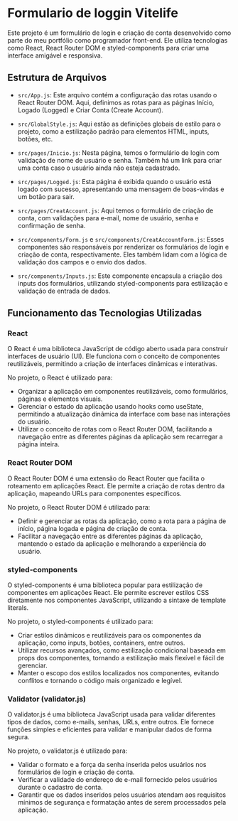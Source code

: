 # Formulario de loggin Vitelife

Este projeto é um formulário de login e criação de conta desenvolvido como parte do meu portfólio como programador front-end. Ele utiliza tecnologias como React, React Router DOM e styled-components para criar uma interface amigável e responsiva.

## Estrutura de Arquivos

- `src/App.js`: Este arquivo contém a configuração das rotas usando o React Router DOM. Aqui, definimos as rotas para as páginas Início, Logado (Logged) e Criar Conta (Create Account).

- `src/GlobalStyle.js`: Aqui estão as definições globais de estilo para o projeto, como a estilização padrão para elementos HTML, inputs, botões, etc.

- `src/pages/Inicio.js`: Nesta página, temos o formulário de login com validação de nome de usuário e senha. Também há um link para criar uma conta caso o usuário ainda não esteja cadastrado.

- `src/pages/Logged.js`: Esta página é exibida quando o usuário está logado com sucesso, apresentando uma mensagem de boas-vindas e um botão para sair.

- `src/pages/CreatAccount.js`: Aqui temos o formulário de criação de conta, com validações para e-mail, nome de usuário, senha e confirmação de senha.

- `src/components/Form.js` e `src/components/CreatAccountForm.js`: Esses componentes são responsáveis por renderizar os formulários de login e criação de conta, respectivamente. Eles também lidam com a lógica de validação dos campos e o envio dos dados.

- `src/components/Inputs.js`: Este componente encapsula a criação dos inputs dos formulários, utilizando styled-components para estilização e validação de entrada de dados.

## Funcionamento das Tecnologias Utilizadas

### React

O React é uma biblioteca JavaScript de código aberto usada para construir interfaces de usuário (UI). Ele funciona com o conceito de componentes reutilizáveis, permitindo a criação de interfaces dinâmicas e interativas.

No projeto, o React é utilizado para:

- Organizar a aplicação em componentes reutilizáveis, como formulários, páginas e elementos visuais.
- Gerenciar o estado da aplicação usando hooks como useState, permitindo a atualização dinâmica da interface com base nas interações do usuário.
- Utilizar o conceito de rotas com o React Router DOM, facilitando a navegação entre as diferentes páginas da aplicação sem recarregar a página inteira.

### React Router DOM

O React Router DOM é uma extensão do React Router que facilita o roteamento em aplicações React. Ele permite a criação de rotas dentro da aplicação, mapeando URLs para componentes específicos.

No projeto, o React Router DOM é utilizado para:

- Definir e gerenciar as rotas da aplicação, como a rota para a página de início, página logada e página de criação de conta.
- Facilitar a navegação entre as diferentes páginas da aplicação, mantendo o estado da aplicação e melhorando a experiência do usuário.

### styled-components

O styled-components é uma biblioteca popular para estilização de componentes em aplicações React. Ele permite escrever estilos CSS diretamente nos componentes JavaScript, utilizando a sintaxe de template literals.

No projeto, o styled-components é utilizado para:

- Criar estilos dinâmicos e reutilizáveis para os componentes da aplicação, como inputs, botões, containers, entre outros.
- Utilizar recursos avançados, como estilização condicional baseada em props dos componentes, tornando a estilização mais flexível e fácil de gerenciar.
- Manter o escopo dos estilos localizados nos componentes, evitando conflitos e tornando o código mais organizado e legível.

### Validator (validator.js)

O validator.js é uma biblioteca JavaScript usada para validar diferentes tipos de dados, como e-mails, senhas, URLs, entre outros. Ele fornece funções simples e eficientes para validar e manipular dados de forma segura.

No projeto, o validator.js é utilizado para:

- Validar o formato e a força da senha inserida pelos usuários nos formulários de login e criação de conta.
- Verificar a validade do endereço de e-mail fornecido pelos usuários durante o cadastro de conta.
- Garantir que os dados inseridos pelos usuários atendam aos requisitos mínimos de segurança e formatação antes de serem processados pela aplicação.

